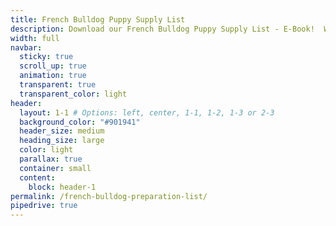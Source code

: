 ```yaml
---
title: French Bulldog Puppy Supply List
description: Download our French Bulldog Puppy Supply List - E-Book!  Whether you get a puppy from us or anywhere else, you should use this guide to prepare your household for your new furbaby.
width: full
navbar:
  sticky: true
  scroll_up: true
  animation: true
  transparent: true
  transparent_color: light
header:
  layout: 1-1 # Options: left, center, 1-1, 1-2, 1-3 or 2-3
  background_color: "#901941"
  header_size: medium
  heading_size: large
  color: light
  parallax: true
  container: small
  content:
    block: header-1
permalink: /french-bulldog-preparation-list/
pipedrive: true
---
```



<script src="https://apps.elfsight.com/p/platform.js" defer></script>
<div class="elfsight-app-31e32cd0-d349-4cc1-b60f-621161fe2b61"></div>